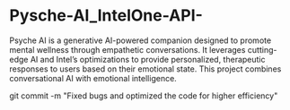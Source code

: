 # Pysche-AI_IntelOne-API-
Psyche AI is a generative AI-powered companion designed to promote mental wellness through empathetic conversations. It leverages cutting-edge AI and Intel’s optimizations to provide personalized, therapeutic responses to users based on their emotional state.  This project combines conversational AI with emotional intelligence.

git commit -m "Fixed bugs and optimized the code for higher efficiency"
